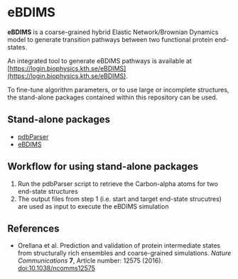 # eBDIMS

**eBDIMS** is a coarse-grained hybrid Elastic Network/Brownian Dynamics
model to generate transition pathways between two functional protein end-states.

An integrated tool to generate eBDIMS pathways is available at [https://login.biophysics.kth.se/eBDIMS](https://login.biophysics.kth.se/eBDIMS).

To fine-tune algorithm parameters, or to use large or incomplete structures, the
stand-alone packages contained within this repository can be used.

## Stand-alone packages

* [pdbParser](https://github.com/ozyo/pdbParser)
* [eBDIMS](https://github.com/cabergh/eBDIMS)

## Workflow for using stand-alone packages

1. Run the pdbParser script to retrieve the Carbon-alpha atoms for two end-state structures
2. The output files from step 1 (i.e. start and target end-state strucutres) are used as input to execute the eBDIMS simulation

## References

* Orellana et al. Prediction and validation of protein intermediate states from structurally rich ensembles and coarse-grained simulations. <i>Nature Communications</i> **7**, Article number: 12575 (2016). [doi:10.1038/ncomms12575](https://www.nature.com/articles/ncomms12575)
